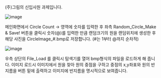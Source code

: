 (주)그림의 신입사원 과제입니다.

![image](https://github.com/user-attachments/assets/f2e54cb3-1188-4bd2-97af-1dd0c56fa505)

메인화면에서 Circle Count -> 영역에 숫자를 입력한 후 좌측 Random_Circle_Make & Save! 버튼을 클릭시 숫자(@)를 입력한 만큼 랜덤크기의 원을 랜덤위치에 생성한 후 해당 사진을 CircleImage_#.bmp로 저장합니다. (#는 1부터 @까지 순차적)

![image](https://github.com/user-attachments/assets/fcd686c0-6cf3-44c4-963e-8f96823711c5)

우측 상단의 File_Load 를 클릭시 탐색기를 열어 bmp형식의 파일을 로드하게 해 줍니다. 이미지 로드시 이미지에서 원을 찾아 원의 중점을 구하고 중점의 x,y좌표와 원의 반지름을 버튼 밑에 출력하고 이미지에 반지름을 명시적으로 보여줍니다.
